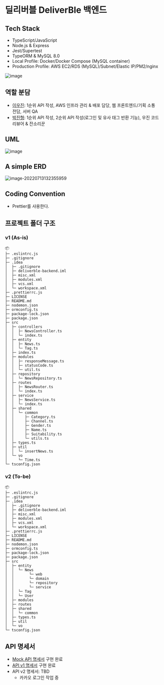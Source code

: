 # 딜리버블 DeliverBle 백엔드
## Tech Stack

* TypeScript/JavaScript
* Node.js & Express
* Jest/Supertest
* TypeORM & MySQL 8.0
* Local Profile: Docker/Docker Compose (MySQL container)
* Production Profile: AWS EC2/RDS (MySQL)/Subnet/Elastic IP/PM2/nginx

![image](https://user-images.githubusercontent.com/41055141/178650150-32602a4e-c9b0-43c3-a801-73f6c86ddd81.png)

## 역할 분담

* [이우진](https://github.com/horsehair): 1순위 API 작성, AWS 인프라 관리 & 배포 담당, 웹 프론트엔드/기획 소통 전담, 서버 QA
* [박진형](https://github.com/sigridjineth): 1순위 API 작성, 2순위 API 작성(로그인 및 유사 태그 반환 기능), 우진 코드리뷰어 & 잔소리꾼

## UML

![image](https://user-images.githubusercontent.com/41055141/178649833-8e978aa9-6a1c-42d1-af14-b6843f1ff121.png)

## A simple ERD

![image-20220713132355959](https://user-images.githubusercontent.com/41055141/178675060-59f99dde-f84c-49e4-b791-59e1250a48ac.png)

## Coding Convention

* Prettier를 사용한다.

## 프로젝트 폴더 구조

### v1 (As-is)

```
📦 
├─ .eslintrc.js
├─ .gitignore
├─ .idea
│  ├─ .gitignore
│  ├─ deliverble-backend.iml
│  ├─ misc.xml
│  ├─ modules.xml
│  ├─ vcs.xml
│  └─ workspace.xml
├─ .prettierrc.js
├─ LICENSE
├─ README.md
├─ nodemon.json
├─ ormconfig.ts
├─ package-lock.json
├─ package.json
├─ src
│  ├─ controllers
│  │  ├─ NewsController.ts
│  │  └─ index.ts
│  ├─ entity
│  │  ├─ News.ts
│  │  └─ Tag.ts
│  ├─ index.ts
│  ├─ modules
│  │  ├─ responseMessage.ts
│  │  ├─ statusCode.ts
│  │  └─ util.ts
│  ├─ repository
│  │  └─ NewsRepository.ts
│  ├─ routes
│  │  ├─ NewsRouter.ts
│  │  └─ index.ts
│  ├─ service
│  │  ├─ NewsService.ts
│  │  └─ index.ts
│  ├─ shared
│  │  └─ common
│  │     ├─ Category.ts
│  │     ├─ Channel.ts
│  │     ├─ Gender.ts
│  │     ├─ Name.ts
│  │     ├─ Suitability.ts
│  │     └─ utils.ts
│  ├─ types.ts
│  ├─ util
│  │  └─ insertNews.ts
│  └─ vo
│     └─ Time.ts
└─ tsconfig.json
```

### v2 (To-be)

```
📦 
├─ .eslintrc.js
├─ .gitignore
├─ .idea
│  ├─ .gitignore
│  ├─ deliverble-backend.iml
│  ├─ misc.xml
│  ├─ modules.xml
│  ├─ vcs.xml
│  └─ workspace.xml
├─ .prettierrc.js
├─ LICENSE
├─ README.md
├─ nodemon.json
├─ ormconfig.ts
├─ package-lock.json
├─ package.json
├─ src
│  ├─ entity
│  │  └─ News
│  │       └─ web
│  │       └─ domain
│  │       └─ repository
│  │       └─ service
│  │  └─ Tag
│  │  └─ User
│  ├─ modules
│  ├─ routes
│  ├─ shared
│  │  └─ common
│  ├─ types.ts
│  ├─ util
│  └─ vo
└─ tsconfig.json
```

## API 명세서

* [Mock API 명세서](https://www.notion.so/Mock-API-8c64a502f6e34b868fa002cf4587ec02) 구현 완료
* [API v1 명세서](https://www.notion.so/v1-16120d6874b84ab5813fde13eae7982e) 구현 완료
* API v2 명세서: TBD
  * 카카오 로그인 작업 중
